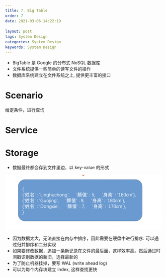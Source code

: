 ```yaml
---
title: 7. Big Table
order: 7
date: 2021-03-06 14:22:19

layout: post
tags: System Design
categories: System Design
keywords: System Design
---
```


- BigTable 是 Google 的分布式 NoSQL 数据库
- 文件系统提供一些简单的读写文件的操作
- 数据库系统建立在文件系统之上, 提供更丰富的接口

# Scenario

给定条件，进行查询

# Service

# Storage

- 数据最终都会存到文件里边，以 key-value 的形式

![bigtable](./assets/data.png)

- 因为数据太大，无法直接在内存中排序，因此需要在硬盘中进行排序: 可以通过归并排序和二分实现
- 如果要修改数据，追加一条新记录在文件的最后面，这样效率高。然后通过时间戳识别数据的新旧，选择最新的
- 为了防止机器挂掉，要写 WAL (write ahead log)
- 可以为每个内存块建立 Index, 这样查找更快
